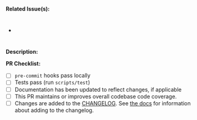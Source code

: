 **Related Issue(s):**

- #

**Description:**

**PR Checklist:**

- [ ] `pre-commit` hooks pass locally
- [ ] Tests pass (run `scripts/test`)
- [ ] Documentation has been updated to reflect changes, if applicable
- [ ] This PR maintains or improves overall codebase code coverage.
- [ ] Changes are added to the [CHANGELOG](https://github.com/stac-utils/pystac/blob/main/CHANGELOG.md). See [the docs](https://pystac.readthedocs.io/en/latest/contributing.html#changelog) for information about adding to the changelog.
